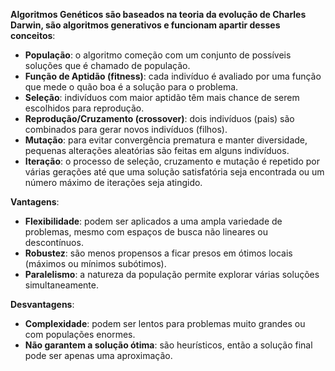 **Algoritmos Genéticos são baseados na teoria da evolução de Charles Darwin, são algoritmos generativos e funcionam apartir desses conceitos**:

  - **População**: o algoritmo começão com um conjunto de possíveis soluções que é chamado de população.
  - **Função de Aptidão (fitness)**: cada indivíduo é avaliado por uma função que mede o quão boa é a solução para o problema.
  - **Seleção**: indivíduos com maior aptidão têm mais chance de serem escolhidos para reprodução.
  - **Reprodução/Cruzamento (crossover)**: dois indivíduos (pais) são combinados para gerar novos indivíduos (filhos).
  - **Mutação**: para evitar convergência prematura e manter diversidade, pequenas alterações aleatórias são feitas em alguns indivíduos.
  - **Iteração**: o processo de seleção, cruzamento e mutação é repetido por várias gerações até que uma solução satisfatória seja encontrada ou um número máximo de iterações seja atingido.

**Vantagens**:

  - **Flexibilidade**: podem ser aplicados a uma ampla variedade de problemas, mesmo com espaços de busca não lineares ou descontínuos.
  - **Robustez**: são menos propensos a ficar presos em ótimos locais (máximos ou mínimos subótimos).
  - **Paralelismo**: a natureza da população permite explorar várias soluções simultaneamente.
  
**Desvantagens**:

  - **Complexidade**: podem ser lentos para problemas muito grandes ou com populações enormes.
  - **Não garantem a solução ótima**: são heurísticos, então a solução final pode ser apenas uma aproximação.
